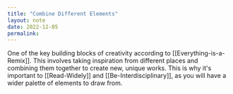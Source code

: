```yaml
---
title: "Combine Different Elements"
layout: note
date: 2022-12-05
permalink:
---
```


One of the key building blocks of creativity according to [[Everything-is-a-Remix]]. This involves taking inspiration from different places and combining them together to create new, unique works. This is why it's important to [[Read-Widely]] and [[Be-Interdisciplinary]], as you will have a wider palette of elements to draw from. 
